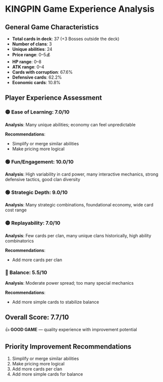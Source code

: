 # KINGPIN Game Experience Analysis

## General Game Characteristics

- **Total cards in deck**: 37 (+3 Bosses outside the deck)
- **Number of clans**: 3
- **Unique abilities**: 24
- **Price range**: 0–5💰
- **HP range**: 0–8
- **ATK range**: 0–4
- **Cards with corruption**: 67.6%
- **Defensive cards**: 62.2%
- **Economic cards**: 10.8%

## Player Experience Assessment

### 🟡 Ease of Learning: 7.0/10
**Analysis**: Many unique abilities; economy can feel unpredictable

**Recommendations**:
- Simplify or merge similar abilities
- Make pricing more logical

### 🟢 Fun/Engagement: 10.0/10
**Analysis**: High variability in card power, many interactive mechanics, strong defensive tactics, good clan diversity

### 🟢 Strategic Depth: 9.0/10
**Analysis**: Many strategic combinations, foundational economy, wide card cost range

### 🟡 Replayability: 7.0/10
**Analysis**: Few cards per clan, many unique clans historically, high ability combinatorics

**Recommendations**:
- Add more cards per clan

### 🔴 Balance: 5.5/10
**Analysis**: Moderate power spread; too many special mechanics

**Recommendations**:
- Add more simple cards to stabilize balance

## Overall Score: 7.7/10

👍 **GOOD GAME** — quality experience with improvement potential

## Priority Improvement Recommendations

1. Simplify or merge similar abilities
2. Make pricing more logical
3. Add more cards per clan
4. Add more simple cards for balance
